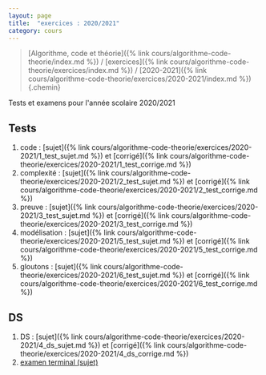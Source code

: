 ```yaml
---
layout: page
title:  "exercices : 2020/2021"
category: cours
---
```


> [Algorithme, code et théorie]({% link cours/algorithme-code-theorie/index.md %}) / [exercices]({% link cours/algorithme-code-theorie/exercices/index.md %}) / [2020-2021]({% link cours/algorithme-code-theorie/exercices/2020-2021/index.md %})
{.chemin}

Tests et examens pour l'année scolaire 2020/2021

## Tests

1. code : [sujet]({% link cours/algorithme-code-theorie/exercices/2020-2021/1_test_sujet.md %}) et [corrigé]({% link cours/algorithme-code-theorie/exercices/2020-2021/1_test_corrige.md %})
2. complexité : [sujet]({% link cours/algorithme-code-theorie/exercices/2020-2021/2_test_sujet.md %}) et [corrigé]({% link cours/algorithme-code-theorie/exercices/2020-2021/2_test_corrige.md %})
3. preuve : [sujet]({% link cours/algorithme-code-theorie/exercices/2020-2021/3_test_sujet.md %}) et [corrigé]({% link cours/algorithme-code-theorie/exercices/2020-2021/3_test_corrige.md %})
4. modélisation : [sujet]({% link cours/algorithme-code-theorie/exercices/2020-2021/5_test_sujet.md %}) et [corrigé]({% link cours/algorithme-code-theorie/exercices/2020-2021/5_test_corrige.md %})
5. gloutons : [sujet]({% link cours/algorithme-code-theorie/exercices/2020-2021/6_test_sujet.md %}) et [corrigé]({% link cours/algorithme-code-theorie/exercices/2020-2021/6_test_corrige.md %})

## DS

1. DS : [sujet]({% link cours/algorithme-code-theorie/exercices/2020-2021/4_ds_sujet.md %}) et [corrigé]({% link cours/algorithme-code-theorie/exercices/2020-2021/4_ds_corrige.md %})
2. [examen terminal (sujet)](./mpci_et_2020_2021.pdf)
